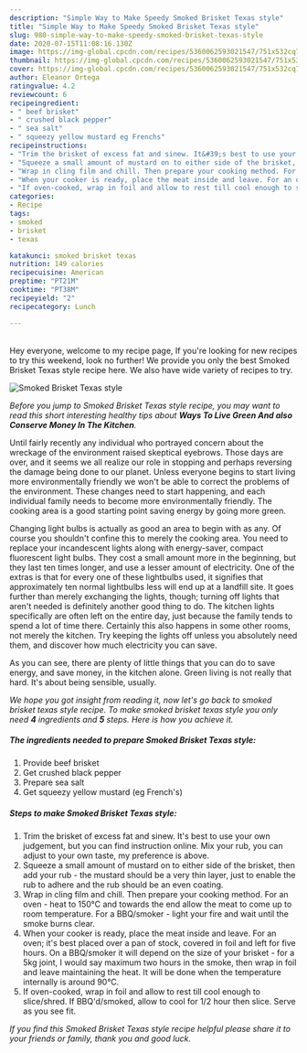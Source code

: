 ```yaml
---
description: "Simple Way to Make Speedy Smoked Brisket Texas style"
title: "Simple Way to Make Speedy Smoked Brisket Texas style"
slug: 980-simple-way-to-make-speedy-smoked-brisket-texas-style
date: 2020-07-15T11:08:16.130Z
image: https://img-global.cpcdn.com/recipes/5360062593021547/751x532cq70/smoked-brisket-texas-style-recipe-main-photo.jpg
thumbnail: https://img-global.cpcdn.com/recipes/5360062593021547/751x532cq70/smoked-brisket-texas-style-recipe-main-photo.jpg
cover: https://img-global.cpcdn.com/recipes/5360062593021547/751x532cq70/smoked-brisket-texas-style-recipe-main-photo.jpg
author: Eleanor Ortega
ratingvalue: 4.2
reviewcount: 6
recipeingredient:
- " beef brisket"
- " crushed black pepper"
- " sea salt"
- " squeezy yellow mustard eg Frenchs"
recipeinstructions:
- "Trim the brisket of excess fat and sinew. It&#39;s best to use your own judgement, but you can find instruction online. Mix your rub, you can adjust to your own taste, my preference is above."
- "Squeeze a small amount of mustard on to either side of the brisket, then add your rub - the mustard should be a very thin layer, just to enable the rub to adhere and the rub should be an even coating."
- "Wrap in cling film and chill. Then prepare your cooking method. For an oven - heat to 150°C and towards the end allow the meat to come up to room temperature. For a BBQ/smoker - light your fire and wait until the smoke burns clear."
- "When your cooker is ready, place the meat inside and leave. For an oven; it&#39;s best placed over a pan of stock, covered in foil and left for five hours. On a BBQ/smoker it will depend on the size of your brisket - for a 5kg joint, I would say maximum two hours in the smoke, then wrap in foil and leave maintaining the heat. It will be done when the temperature internally is around 90°C."
- "If oven-cooked, wrap in foil and allow to rest till cool enough to slice/shred. If BBQ&#39;d/smoked, allow to cool for 1/2 hour then slice. Serve as you see fit."
categories:
- Recipe
tags:
- smoked
- brisket
- texas

katakunci: smoked brisket texas 
nutrition: 149 calories
recipecuisine: American
preptime: "PT21M"
cooktime: "PT38M"
recipeyield: "2"
recipecategory: Lunch

---
```

<br>
Hey everyone, welcome to my recipe page, If you're looking for new recipes to try this weekend, look no further! We provide you only the best Smoked Brisket Texas style recipe here. We also have wide variety of recipes to try.
<br>


![Smoked Brisket Texas style](https://img-global.cpcdn.com/recipes/5360062593021547/751x532cq70/smoked-brisket-texas-style-recipe-main-photo.jpg)

<i>Before you jump to Smoked Brisket Texas style recipe, you may want to read this short interesting healthy tips about 
<strong>Ways To Live Green And also Conserve Money In The Kitchen</strong>.</i>
</br>

Until fairly recently any individual who portrayed concern about the wreckage of the environment raised skeptical eyebrows. Those days are over, and it seems we all realize our role in stopping and perhaps reversing the damage being done to our planet. Unless everyone begins to start living more environmentally friendly we won't be able to correct the problems of the environment. These changes need to start happening, and each individual family needs to become more environmentally friendly. The cooking area is a good starting point saving energy by going more green.

Changing light bulbs is actually as good an area to begin with as any. Of course you shouldn't confine this to merely the cooking area. You need to replace your incandescent lights along with energy-saver, compact fluorescent light bulbs. They cost a small amount more in the beginning, but they last ten times longer, and use a lesser amount of electricity. One of the extras is that for every one of these lightbulbs used, it signifies that approximately ten normal lightbulbs less will end up at a landfill site. It goes further than merely exchanging the lights, though; turning off lights that aren't needed is definitely another good thing to do. The kitchen lights specifically are often left on the entire day, just because the family tends to spend a lot of time there. Certainly this also happens in some other rooms, not merely the kitchen. Try keeping the lights off unless you absolutely need them, and discover how much electricity you can save.

As you can see, there are plenty of little things that you can do to save energy, and save money, in the kitchen alone. Green living is not really that hard. It's about being sensible, usually.


<i>We hope you got insight from reading it, now let's go back to smoked brisket texas style recipe. To make smoked brisket texas style you only need <strong>4</strong> ingredients and <strong>5</strong> steps. Here is how you achieve it.
</i>

##### The ingredients needed to prepare Smoked Brisket Texas style:

1. Provide  beef brisket
1. Get  crushed black pepper
1. Prepare  sea salt
1. Get  squeezy yellow mustard (eg French&#39;s)


##### Steps to make Smoked Brisket Texas style:

1. Trim the brisket of excess fat and sinew. It&#39;s best to use your own judgement, but you can find instruction online. Mix your rub, you can adjust to your own taste, my preference is above.
1. Squeeze a small amount of mustard on to either side of the brisket, then add your rub - the mustard should be a very thin layer, just to enable the rub to adhere and the rub should be an even coating.
1. Wrap in cling film and chill. Then prepare your cooking method. For an oven - heat to 150°C and towards the end allow the meat to come up to room temperature. For a BBQ/smoker - light your fire and wait until the smoke burns clear.
1. When your cooker is ready, place the meat inside and leave. For an oven; it&#39;s best placed over a pan of stock, covered in foil and left for five hours. On a BBQ/smoker it will depend on the size of your brisket - for a 5kg joint, I would say maximum two hours in the smoke, then wrap in foil and leave maintaining the heat. It will be done when the temperature internally is around 90°C.
1. If oven-cooked, wrap in foil and allow to rest till cool enough to slice/shred. If BBQ&#39;d/smoked, allow to cool for 1/2 hour then slice. Serve as you see fit.


<i>If you find this Smoked Brisket Texas style recipe helpful please share it to your friends or family, thank you and good luck.</i>
